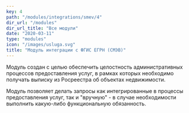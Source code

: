 ```yaml
---
key: 4
path: "/modules/integrations/smev/4"
dir_url: "/modules"
dir_url_title: "Все модули"
date: "2020-03-11"
type: "modules"
icon: "/images/usluga.svg"
title: "Модуль интеграции с ФГИС ЕГРН (СМЭВ)"
---
```


Модуль создан с целью обеспечить целостность административных процессов предоставления
услуг, в рамках которых необходимо получать выписку из Росреестра об объектах недвижимости.

Модуль позволяет делать запросы как интегрированные в процессы предоставления услуг,
так и "вручную" - в случае необходимости выполнить какую-либо функциональную обязанность.

